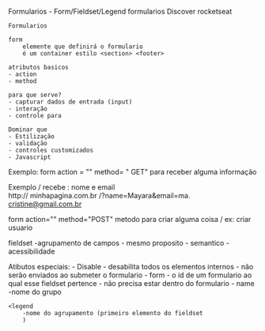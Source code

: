 Formularios - Form/Fieldset/Legend
formularios Discover rocketseat


    Formularios

    form
        elemente que definirá o formulario
        é um container estilo <section> <footer>

    atributos basicos
    - action 
    - method

    para que serve? 
    - capturar dados de entrada (input)
    - interação
    - controle para
    
    Dominar que
    - Estilização
    - validação
    - controles customizados
    - Javascript


Exemplo: 
form action = "" method= " GET" 
para receber alguma informação 

Exemplo / recebe : nome e email  
http:// minhapagina.com.br /?name=Mayara&email=ma. cristine@gmail.com.br

form action="" method="POST"
metodo para criar alguma coisa / ex: criar usuario </form>



fieldset
    -agrupamento de campos
    - mesmo proposito
    - semantico
    - acessibilidade

Atibutos especiais:
    - Disable
        - desabilita todos os elementos internos
        - não serão enviados ao submeter o formulario
    - form
        - o id de um formulario ao qual esse fieldset pertence
        - não precisa estar dentro do formulario
    - name
        -nome do grupo

    <legend
        -nome do agrupamento (primeiro elemento do fieldset
        )



